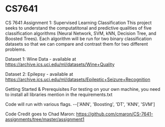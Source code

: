 # CS7641

CS 7641 Assignment 1: Supervised Learning Classification
This project seeks to understand the computatitonal and predictive qualities of five classification algorithms (Neural Network, SVM, kNN, Decision Tree, and Boosted Trees).
Each algorithm will be run for two binary classification datasets so that we can compare and contrast them for two different problems.

Dataset 1: Wine Data - available at https://archive.ics.uci.edu/ml/datasets/Wine+Quality

Dataset 2: Epilepsy - available at https://archive.ics.uci.edu/ml/datasets/Epileptic+Seizure+Recognition

Getting Started & Prerequisites
For testing on your own machine, you need to install all libraries mention in the requirements.txt

Code will run with various flags. --['ANN', 'Boosting', 'DT', 'KNN', 'SVM']

Code Credit goes to Chad Maron: https://github.com/cmaron/CS-7641-assignments/tree/master/assignment1
